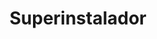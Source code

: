 ---
title: "Superinstalador"
url: /ciudad-autonoma-de-buenos-aires/superinstalador/
shop: hardware
---